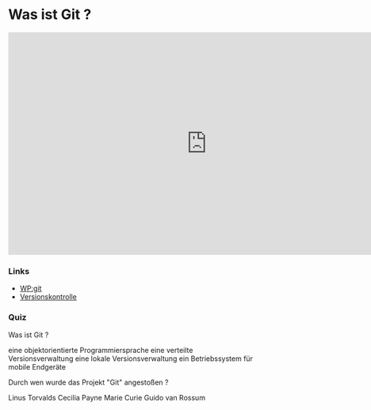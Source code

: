 # Was ist Git ?

<iframe width="800" height="450" src="https://www.youtube-nocookie.com/embed/lVzEQQQGhxI?showinfo=0" frameborder="0" allowfullscreen></iframe>

### Links

* [WP:git](http://de.wikipedia.org/wiki/Git)
* [Versionskontrolle](https://git-scm.com/book/de/v1/Los-geht%E2%80%99s-Wozu-Versionskontrolle%3F)

### Quiz

<quiz name="">
    <question>
        <p>Was ist Git ?</p>
        <answer>eine objektorientierte Programmiersprache</answer>
        <answer correct>eine verteilte Versionsverwaltung</answer>
        <answer>eine lokale Versionsverwaltung</answer>
        <answer>ein Betriebssystem für mobile Endgeräte</answer>
    </question>
    <question>
        <p>Durch wen wurde das Projekt "Git" angestoßen ?</p>
        <answer correct>Linus Torvalds</answer>
        <answer>Cecilia Payne</answer>
        <answer>Marie Curie</answer>
        <answer>Guido van Rossum</answer>
    </question>
</quiz>


